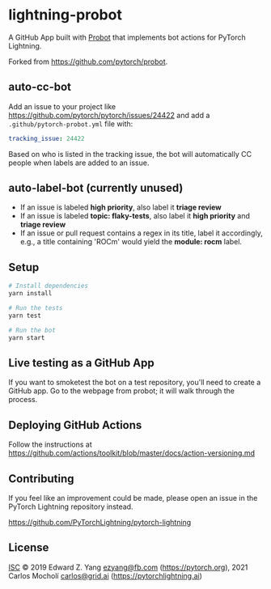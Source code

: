 # lightning-probot

A GitHub App built with [Probot](https://github.com/probot/probot) that implements bot actions for PyTorch Lightning.

Forked from https://github.com/pytorch/probot.

## auto-cc-bot

Add an issue to your project like https://github.com/pytorch/pytorch/issues/24422
and add a `.github/pytorch-probot.yml` file with:

```yml
tracking_issue: 24422
```

Based on who is listed in the tracking issue, the bot will automatically
CC people when labels are added to an issue.

## auto-label-bot (currently unused)

* If an issue is labeled **high priority**, also label it
  **triage review**
* If an issue is labeled **topic: flaky-tests**, also label it
  **high priority** and **triage review**
* If an issue or pull request contains a regex in its title, label
  it accordingly, e.g., a title containing 'ROCm' would yield the
  **module: rocm** label.

## Setup

```sh
# Install dependencies
yarn install

# Run the tests
yarn test

# Run the bot
yarn start
```

## Live testing as a GitHub App

If you want to smoketest the bot on a test repository, you'll need to
create a GitHub app.  Go to the webpage from probot; it will walk
through the process.

## Deploying GitHub Actions

Follow the instructions at
https://github.com/actions/toolkit/blob/master/docs/action-versioning.md

## Contributing

If you feel like an improvement could be made, please open an issue in the PyTorch Lightning repository instead.

https://github.com/PyTorchLightning/pytorch-lightning

## License

[ISC](LICENSE) © 2019 Edward Z. Yang <ezyang@fb.com> (https://pytorch.org), 2021 Carlos Mocholí <carlos@grid.ai> (https://pytorchlightning.ai)
